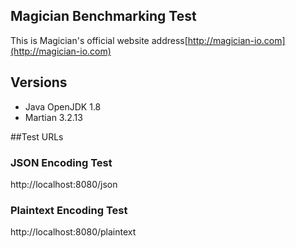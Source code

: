 ## Magician Benchmarking Test

This is Magician's official website address[http://magician-io.com](http://magician-io.com)

## Versions

- Java OpenJDK 1.8
- Martian 3.2.13

##Test URLs
### JSON Encoding Test
http://localhost:8080/json

### Plaintext Encoding Test
http://localhost:8080/plaintext